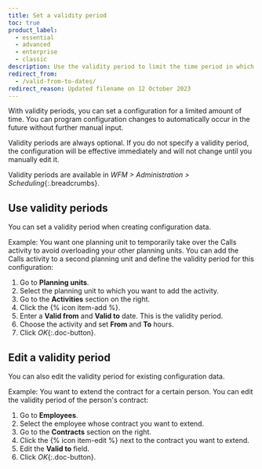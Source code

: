 ```yaml
---
title: Set a validity period
toc: true
product_label:
  - essential
  - advanced
  - enterprise
  - classic
description: Use the validity period to limit the time period in which configuration elements are active.
redirect_from:
  - /valid-from-to-dates/
redirect_reason: Updated filename on 12 October 2023
---
```


With validity periods, you can set a configuration for a limited amount of time. You can program configuration changes to automatically occur in the future without further manual input.

Validity periods are always optional. If you do not specify a validity period, the configuration will be effective immediately and will not change until you manually edit it.

Validity periods are available in _WFM > Administration > Scheduling_{:.breadcrumbs}.

## Use validity periods

You can set a validity period when creating configuration data.

Example: You want one planning unit to temporarily take over the Calls activity to avoid overloading your other planning units. You can add the Calls activity to a second planning unit and define the validity period for this configuration:

1. Go to **Planning units**.
2. Select the planning unit to which you want to add the activity.
3. Go to the **Activities** section on the right.
4. Click the {% icon item-add %}.
5. Enter a **Valid from** and **Valid to** date. This is the validity period.
6. Choose the activity and set **From** and **To** hours.
7. Click _OK_{:.doc-button}.

## Edit a validity period

You can also edit the validity period for existing configuration data.

Example: You want to extend the contract for a certain person. You can edit the validity period of the person's contract:

1. Go to **Employees**.
2. Select the employee whose contract you want to extend.
3. Go to the **Contracts** section on the right.
4. Click the {% icon item-edit %} next to the contract you want to extend.
5. Edit the **Valid to** field.
6. Click _OK_{:.doc-button}.
